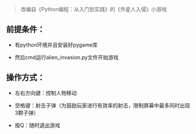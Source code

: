 > 改编自《Python编程：从入门到实践》的《外星人入侵》小游戏

## 前提条件：

- 有python环境并且安装好pygame库

- 然后cmd运行alien_invasion.py文件开始游戏

## 操作方式：

- 左右方向键：控制人物移动

- 空格键：射击子弹（为鼓励玩家进行有效率的射击，限制屏幕中最多同时出现3颗子弹）

- 按Q：随时退出游戏